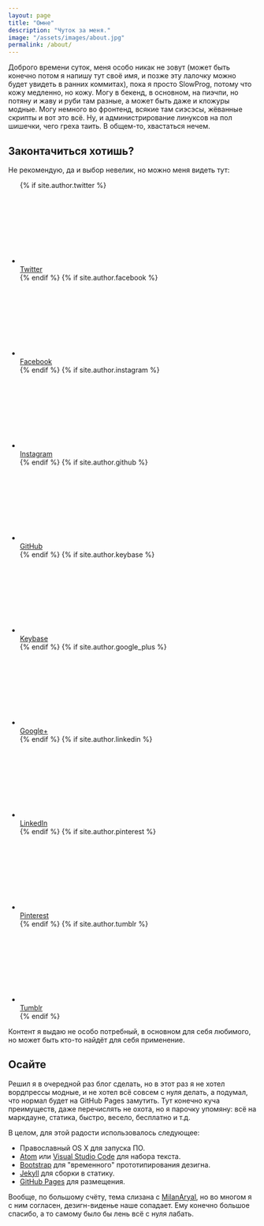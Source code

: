 ```yaml
---
layout: page
title: "Омне"
description: "Чуток за меня."
image: "/assets/images/about.jpg"
permalink: /about/
---
```


Доброго времени суток, меня особо никак не зовут (может быть конечно потом я напишу тут своё имя, и позже эту лалочку можно будет увидеть в ранних коммитах), пока я просто SlowProg, потому что кожу медленно, но кожу. Могу в бекенд, в основном, на пиэчпи, но потяну и жаву и руби там разные, а может быть даже и кложуры модные. Могу немного во фронтенд, всякие там сиэсэсы, жёванные скрипты и вот это всё. Ну, и администрирование линуксов на пол шишечки, чего греха таить. В общем-то, хвастаться нечем.

## Законтачиться хотишь?

Не рекомендую, да и выбор невелик, но можно меня видеть тут:

<!-- Social links -->
<ul class="social-links">
  {% if site.author.twitter %}
    <li>
      <a rel="me" href="//twitter.com/{{ site.author.twitter }}">
        <span class="svg-icon svg-baseline" aria-hidden="true">
          <svg><use xlink:href="/assets/icons/icons.min.svg#icon-twitter"></use></svg>
        </span><br><span class="label">Twitter</span>
      </a>
    </li>
  {% endif %}
  {% if site.author.facebook %}
    <li>
      <a rel="me" href="//facebook.com/{{ site.author.facebook }}">
        <span class="svg-icon svg-baseline" aria-hidden="true">
          <svg><use xlink:href="/assets/icons/icons.min.svg#icon-facebook"></use></svg>
        </span><br><span class="label">Facebook</span>
      </a>
    </li>
  {% endif %}
  {% if site.author.instagram %}
  <li>
     <a rel="me" href="//instagram.com/{{ site.author.instagram }}">
      <span class="svg-icon svg-baseline" aria-hidden="true">
        <svg><use xlink:href="/assets/icons/icons.min.svg#icon-instagram"></use></svg>
      </span><br><span class="label">Instagram</span>
    </a>
  </li>
  {% endif %}
  {% if site.author.github %}
  <li>
    <a rel="me" href="//github.com/{{ site.author.github }}">
      <span class="svg-icon svg-baseline" aria-hidden="true">
        <svg><use xlink:href="/assets/icons/icons.min.svg#icon-github"></use></svg>
      </span><br><span class="label">GitHub</span>
    </a>
  </li>
  {% endif %}
  {% if site.author.keybase %}
  <li>
    <a rel="me" href="//keybase.io/{{ site.author.keybase }}">
      <span class="svg-icon svg-baseline" aria-hidden="true">
        <svg><use xlink:href="/assets/icons/icons.min.svg#icon-key"></use></svg>
      </span><br><span class="label">Keybase</span>
    </a>
  </li>
  {% endif %}
  {% if site.author.google_plus %}
  <li>
    <a rel="me" href="//google.com/+{{ site.author.google_plus }}">
      <span class="svg-icon svg-baseline" aria-hidden="true">
        <svg><use xlink:href="/assets/icons/icons.min.svg#icon-google-plus"></use></svg>
      </span><br><span class="label">Google+</span>
    </a>
  </li>
  {% endif %}
  {% if site.author.linkedin %}
  <li>
    <a rel="me" href="//linkedin.com/in/{{ site.author.linkedin }}">
      <span class="svg-icon svg-baseline" aria-hidden="true">
        <svg><use xlink:href="/assets/icons/icons.min.svg#icon-linkedin"></use></svg>
      </span><br><span class="label">LinkedIn</span>
    </a>
  </li>
  {% endif %}
  {% if site.author.pinterest %}
  <li>
    <a rel="me" href="//pinterest.com/{{ site.author.pinterest }}">
      <span class="svg-icon svg-baseline" aria-hidden="true">
        <svg><use xlink:href="/assets/icons/icons.min.svg#icon-pinterest"></use></svg>
      </span><br><span class="label">Pinterest</span>
    </a>
  </li>
  {% endif %}
  {% if site.author.tumblr %}
  <li>
    <a rel="me" href="//{{ site.author.tumblr }}.tumblr.com">
      <span class="svg-icon svg-baseline" aria-hidden="true">
        <svg><use xlink:href="/assets/icons/icons.min.svg#icon-tumblr"></use></svg>
      </span><br><span class="label">Tumblr</span>
    </a>
  </li>
  {% endif %}
</ul>

Контент я выдаю не особо потребный, в основном для себя любимого, но может быть кто-то найдёт для себя применение.

## Осайте

Решил я в очередной раз блог сделать, но в этот раз я не хотел вордпрессы модные, и не хотел всё совсем с нуля делать, а подумал, что нормал будет на GitHub Pages замутить. Тут конечно куча преимуществ, даже перечислять не охота, но я парочку упомяну: всё на маркдауне, статика, быстро, весело, бесплатно и т.д.

В целом, для этой радости использовалось следующее:

* Православный OS X для запуска ПО.
* [Atom](http://atom.io/) или [Visual Studio Code](https://code.visualstudio.com) для набора текста.
* [Bootstrap](http://getbootstrap.com/) для \"временного\" прототипирования дезигна.
* [Jekyll](http://jekyllrb.com/) для сборки в статику.
* [GitHub Pages](http://pages.github.com/) для размещения.

Вообще, по большому счёту, тема слизана с [MilanAryal](https://github.com/MilanAryal/milanaryal.github.io), но во многом я с ним согласен, дезигн-виденье наше сопадает. Ему конечно большое спасибо, а то самому было бы лень всё с нуля лабать.